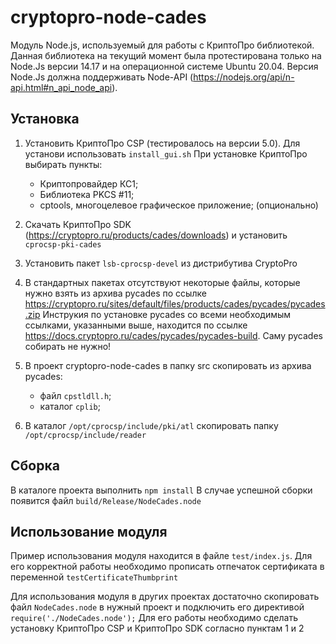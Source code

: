# cryptopro-node-cades

Модуль Node.js, используемый для работы с КриптоПро библиотекой.
Данная библиотека на текущий момент была протестирована только на Node.Js версии 14.17 и на операционной системе Ubuntu 20.04. Версия Node.Js должна поддерживать Node-API (https://nodejs.org/api/n-api.html#n_api_node_api). 

## Установка

1. Установить КриптоПро CSP (тестировалось на версии 5.0).
Для установи использовать `install_gui.sh`
При установке КриптоПро выбирать пункты:
    - Криптопровайдер КС1;
    - Библиотека PKCS #11;
    - cptools, многоцелевое графическое приложение; (опционально)

2. Скачать КриптоПро SDK (https://cryptopro.ru/products/cades/downloads) и установить `cprocsp-pki-cades`
3. Установить пакет `lsb-cprocsp-devel` из дистрибутива CryptoPro
4. В стандартных пакетах отсутствуют некоторые файлы, которые нужно взять из архива pycades по ссылке https://cryptopro.ru/sites/default/files/products/cades/pycades/pycades.zip
Инструкия по установке pycades со всеми необходимым ссылками, указанными выше, находится по ссылке https://docs.cryptopro.ru/cades/pycades/pycades-build.
Саму pycades собирать не нужно!
   
5. В проект cryptopro-node-cades в папку src скопировать из архива pycades:
    - файл `cpstldll.h`;
    - каталог `cplib`;
    
6. В каталог `/opt/cprocsp/include/pki/atl` скопировать папку `/opt/cprocsp/include/reader`  

## Сборка

В каталоге проекта выполнить `npm install`
В случае успешной сборки появится файл `build/Release/NodeCades.node`

## Использование модуля
Пример использования модуля находится в файле `test/index.js`.
Для его корректной работы необходимо прописать отпечаток сертификата в переменной `testCertificateThumbprint`

Для использования модуля в других проектах достаточно скопировать файл `NodeCades.node` в нужный проект и подключить его директивой `require('./NodeCades.node');`
Для его работы необходимо сделать установку КриптоПро CSP и КриптоПро SDK согласно пунктам 1 и 2
